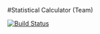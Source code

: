 #Statistical Calculator (Team)

[![Build Status](https://travis-ci.com/kyoussef77/StatisticsCalculatorTeam.svg?branch=master)](https://travis-ci.com/kyoussef77/StatisticsCalculatorTeam)


